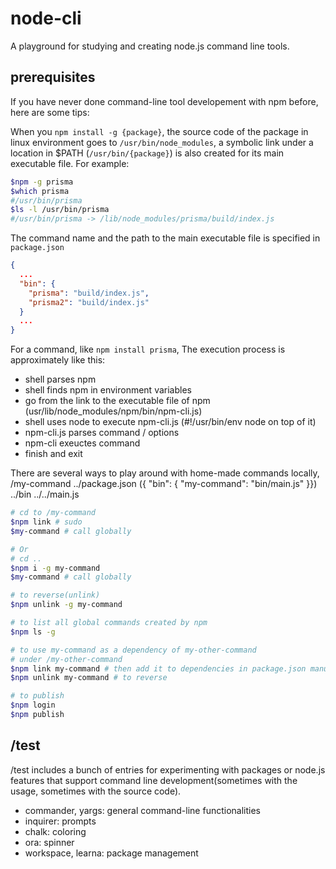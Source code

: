 # node-cli

A playground for studying and creating node.js command line tools.

## prerequisites

If you have never done command-line tool developement with npm before, here are some tips:

When you `npm install -g {package}`, the source code of the package in linux environment goes to `/usr/bin/node_modules`, a symbolic link under a location in $PATH (`/usr/bin/{package}`) is also created for its main executable file. For example:

```sh
$npm -g prisma
$which prisma
#/usr/bin/prisma
$ls -l /usr/bin/prisma
#/usr/bin/prisma -> /lib/node_modules/prisma/build/index.js
```

The command name and the path to the main executable file is specified in `package.json`

```json
{
  ...
  "bin": {
    "prisma": "build/index.js",
    "prisma2": "build/index.js"
  }
  ...
}
```

For a command, like `npm install prisma`, The execution process is approximately like this:

- shell parses npm
- shell finds npm in environment variables
- go from the link to the executable file of npm (usr/lib/node_modules/npm/bin/npm-cli.js)
- shell uses node to execute npm-cli.js (#!/usr/bin/env node on top of it)
- npm-cli.js parses command / options
- npm-cli exeuctes command
- finish and exit

There are several ways to play around with home-made commands locally,
/my-command
../package.json ({ "bin": { "my-command": "bin/main.js" }})
../bin
../../main.js

```sh
# cd to /my-command
$npm link # sudo
$my-command # call globally

# Or
# cd ..
$npm i -g my-command
$my-command # call globally

# to reverse(unlink)
$npm unlink -g my-command

# to list all global commands created by npm
$npm ls -g

# to use my-command as a dependency of my-other-command
# under /my-other-command
$npm link my-command # then add it to dependencies in package.json manually
$npm unlink my-command # to reverse

# to publish
$npm login
$npm publish
```

## /test

/test includes a bunch of entries for experimenting with packages or node.js features that support command line development(sometimes with the usage, sometimes with the source code).

- commander, yargs: general command-line functionalities
- inquirer: prompts
- chalk: coloring
- ora: spinner
- workspace, learna: package management
